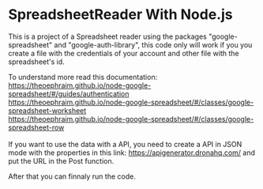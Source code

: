 # SpreadsheetReader With Node.js

This is a project of a Spreadsheet reader using the packages "google-spreadsheet" and "google-auth-library", this code only will work if you you create a file 
with the credentials of your account and other file with the spreadsheet's id.

To understand more read this documentation:<br>
https://theoephraim.github.io/node-google-spreadsheet/#/guides/authentication <br>
https://theoephraim.github.io/node-google-spreadsheet/#/classes/google-spreadsheet-worksheet <br>
https://theoephraim.github.io/node-google-spreadsheet/#/classes/google-spreadsheet-row <br>
<br>
If you want to use the data with a API, you need to create a API in JSON mode with the properties in this link: https://apigenerator.dronahq.com/ 
and put the URL in the Post function. 
<br>

After that you can finnaly run the code.
